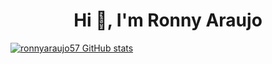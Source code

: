 <h1 align="center"> Hi 👋, I'm Ronny Araujo </h1>

[![ronnyaraujo57 GitHub stats](https://github-readme-stats.vercel.app/api?username=ronnyaraujo57)](https://github.com/anuraghazra/github-readme-stats)

<!--
**ronnyaraujo57/ronnyaraujo57** is a ✨ _special_ ✨ repository because its `README.md` (this file) appears on your GitHub profile.

Here are some ideas to get you started:

- 🔭 I’m currently working on ...
- 🌱 I’m currently learning ...
- 👯 I’m looking to collaborate on ...
- 🤔 I’m looking for help with ...
- 💬 Ask me about ...
- 📫 How to reach me: ...
- 😄 Pronouns: ...
- ⚡ Fun fact: ...
-->
